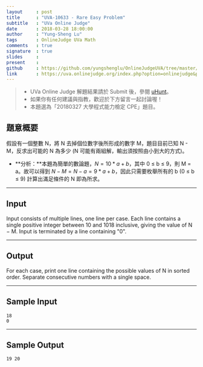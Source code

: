 ```yaml
---
layout     : post
title      : "UVA-10633 - Rare Easy Problem"
subtitle   : "UVa Online Judge"
date       : 2018-03-28 18:00:00
author     : "Yung-Sheng Lu"
tags       : OnlineJudge UVa Math
comments   : true
signature  : true
slides     : 
present    :
github     : https://github.com/yungshenglu/OnlineJudgeUVA/tree/master/UVA-10633
link       : https://uva.onlinejudge.org/index.php?option=onlinejudge&page=show_problem&problem=1574
---
```


> * UVa Online Judge 解題結果請於 Submit 後，參閱 [uHunt](https://uhunt.onlinejudge.org/)。
> * 如果你有任何建議與指教，歡迎於下方留言一起討論喔！
> * 本題選為「20180327 大學程式能力檢定 CPE」題目。

## 題意概要

假設有一個整數 N，將 N 去掉個位數字後所形成的數字 M，題目目前已知 N - M，反求出可能的 N 為多少 (N 可能有兩組解，輸出須按照由小到大的方式)。

* **分析：**本題為簡單的數論題，$N = 10 * a + b$，其中 0 ≤ b ≤ 9，則 M = a。故可以得到 $N - M = N - a = 9 * a + b$，因此只需要枚舉所有的 b (0 ≤ b ≤ 9) 計算出滿足條件的 N 即為所求。

---
## Input

Input consists of multiple lines, one line per case. Each line contains a single positive integer between 10 and 1018 inclusive, giving the value of N − M. Input is terminated by a line containing "0".

---
## Output

For each case, print one line containing the possible values of N in sorted order. Separate consecutive numbers with a single space.

---
## Sample Input

```
18
0
```

---
## Sample Output

```
19 20
```
